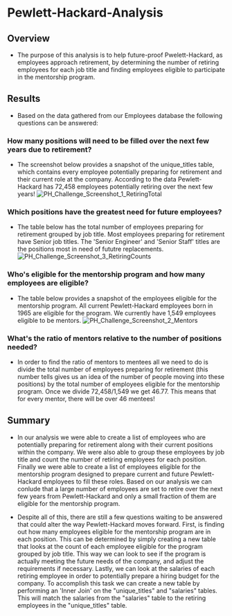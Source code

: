 # Pewlett-Hackard-Analysis

## Overview
- The purpose of this analysis is to help future-proof Pwelett-Hackard, as employees approach retirement, by determining the number of retiring employees for each job title and finding employees eligible to participate in the mentorship program. 

## Results
- Based on the data gathered from our Employees database the following questions can be answered:

### How many positions will need to be filled over the next few years due to retirement?
- The screenshot below provides a snapshot of the unique_titles table, which contains every employee potentially preparing for retirement and their current role at the company. According to the data Pewlett-Hackard has 72,458 employees potentially retiring over the next few years!
![PH_Challenge_Screenshot_1_RetiringTotal](https://user-images.githubusercontent.com/120291854/218882324-1ebe0bbe-4d1f-4d39-afa7-82ffb404fa1c.png)

### Which positions have the greatest need for future employees?
- The table below has the total number of employees preparing for retirement grouped by job title. Most employees preparing for retirement have Senior job titles. The 'Senior Engineer' and 'Senior Staff' titles are the positions most in need of fututre replacements.  
![PH_Challenge_Screenshot_3_RetiringCounts](https://user-images.githubusercontent.com/120291854/218888550-52d7d6e6-8a37-4ef1-855a-d877d3619e6a.png)

### Who's eligible for the mentorship program and how many employees are eligible?
- The table below provides a snapshot of the employees eligible for the mentorship program. All current Pewlett-Hackard employees born in 1965 are eligible for the program. We currently have 1,549 employees eligible to be mentors. 
![PH_Challenge_Screenshot_2_Mentors](https://user-images.githubusercontent.com/120291854/218882500-1ec0e3a6-6e66-40da-ba7c-a2cb6f11d24b.png)

### What's the ratio of mentors relative to the number of positions needed?
- In order to find the ratio of mentors to mentees all we need to do is divide the total number of employees preparing for retirement (this number tells gives us an idea of the number of people moving into these positions) by the total number of employees eligible for the mentorship program. Once we divide 72,458/1,549 we get 46.77. This means that for every mentor, there will be over 46 mentees!

## Summary
- In our analysis we were able to create a list of employees who are potentially preparing for retirement along with their current positions within the company. We were also able to group these employees by job title and count the number of retiring employees for each position. Finally we were able to create a list of employees eligible for the mentorship program designed to prepare current and future Pewlett-Hackard employees to fill these roles. Based on our analysis we can conlude that a large number of employees are set to retire over the next few years from Pewlett-Hackard and only a small fraction of them are eligible for the mentorship program. 

- Despite all of this, there are still a few questions waiting to be answered that could alter the way Pewlett-Hackard moves forward. First, is finding out how many employees eligible for the mentorship program are in each position. This can be determined by simply creating a new table that looks at the count of each employee eligible for the program grouped by job title. This way we can look to see if the program is actually meeting the future needs of the company, and adjust the requirements if necessary. Lastly, we can look at the salaries of each retiring employee in order to potentially prepare a hiring budget for the company. To accomplish this task we can create a new table by performing an 'Inner Join' on the "unique_titles" and "salaries" tables. This will match the salaries from the "salaries" table to the retiring employees in the "unique_titles" table.
